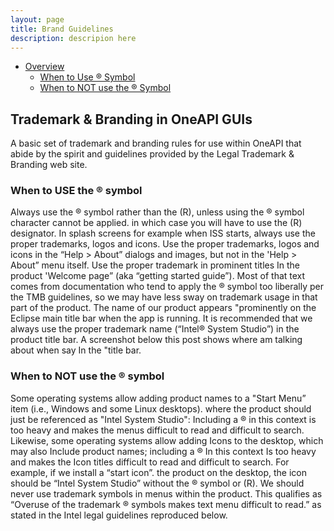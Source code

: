```yaml
---
layout: page
title: Brand Guidelines
description: descripion here
---
```



*   [Overview](#overview)
    *   [When to Use ® Symbol](#symbol)
    *   [When to NOT use the ® Symbol](#no)


 
<h2 id="overview">Trademark & Branding in OneAPI GUIs</h2>
A basic set of trademark and branding rules for use within OneAPI that abide by the spirit and guidelines provided by the Legal Trademark & Branding web site. 

<h3 id="symbol">When to USE the ® symbol</h3>
Always use the ® symbol rather than the (R), unless using the ® symbol character cannot be applied. in which case you will have to use the (R) designator.
In splash screens for example when ISS starts, always use the proper trademarks, logos and icons. 
Use the proper trademarks, logos and icons in the “Help > About” dialogs and images, but not in the 'Help > About” menu itself.
Use the proper trademark in prominent titles In the product 'Welcome page” (aka “getting started guide”).  Most of that text comes from documentation who tend to apply the ® symbol too liberally per the TMB guidelines, so we may have less sway on trademark usage in that part of the product. 
The name of our product appears "prominently on the Eclipse main title bar when the app is running. It is recommended that we always use the proper trademark name (“Intel® System Studio”) in the product title bar.  A screenshot below this post shows where am talking about when say In the "title bar.
 
<h3 id="no">When to NOT use the ® symbol</h3>
Some operating systems allow adding product names to a "Start Menu” item (i.e., Windows and some Linux desktops). where the product should just be referenced as "Intel System Studio": Including a ® in this context is too heavy and makes the menus difficult to read and difficult to search.
Likewise, some operating systems allow adding Icons to the desktop, which may also Include product names; including a ® In this context Is too heavy and makes the Icon titles difficult to read and difficult to search. For example, if we install a “start icon”. the product on the desktop, the icon should be “Intel System Studio” without the ® symbol or (R).  We should never use trademark symbols in menus within the product. This qualifies as “Overuse of the trademark ® symbols makes text menu difficult to read.” as stated in the Intel legal guidelines reproduced below.



